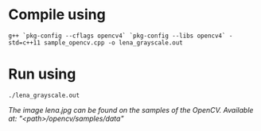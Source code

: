 # Compile using 
```
g++ `pkg-config --cflags opencv4` `pkg-config --libs opencv4` -std=c++11 sample_opencv.cpp -o lena_grayscale.out
```

# Run using
```
./lena_grayscale.out 
```


<i>The image lena.jpg can be found on the samples of the OpenCV.
Available at: "\<path\>/opencv/samples/data"</i>
